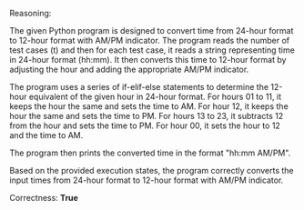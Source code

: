 Reasoning: 

The given Python program is designed to convert time from 24-hour format to 12-hour format with AM/PM indicator. The program reads the number of test cases (t) and then for each test case, it reads a string representing time in 24-hour format (hh:mm). It then converts this time to 12-hour format by adjusting the hour and adding the appropriate AM/PM indicator.

The program uses a series of if-elif-else statements to determine the 12-hour equivalent of the given hour in 24-hour format. For hours 01 to 11, it keeps the hour the same and sets the time to AM. For hour 12, it keeps the hour the same and sets the time to PM. For hours 13 to 23, it subtracts 12 from the hour and sets the time to PM. For hour 00, it sets the hour to 12 and the time to AM.

The program then prints the converted time in the format "hh:mm AM/PM".

Based on the provided execution states, the program correctly converts the input times from 24-hour format to 12-hour format with AM/PM indicator.

Correctness: **True**